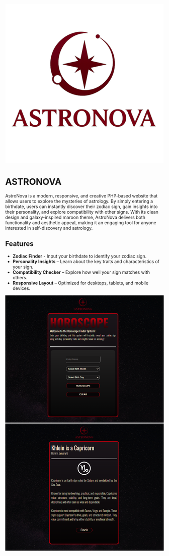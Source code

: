![Logo](images/logo.png)

# ASTRONOVA

AstroNova is a modern, responsive, and creative PHP-based website that allows users to explore the mysteries of astrology. By simply entering a birthdate, users can instantly discover their zodiac sign, gain insights into their personality, and explore compatibility with other signs. With its clean design and galaxy-inspired maroon theme, AstroNova delivers both functionality and aesthetic appeal, making it an engaging tool for anyone interested in self-discovery and astrology.  


## Features
- **Zodiac Finder** - Input your birthdate to identify your zodiac sign. 
- **Personality Insights** – Learn about the key traits and characteristics of your sign.  
- **Compatibility Checker** – Explore how well your sign matches with others. 
- **Responsive Layout** – Optimized for desktops, tablets, and mobile devices.

![Screenshot](images/indexpage.png)
![Screenshot](images/resultpage.png)